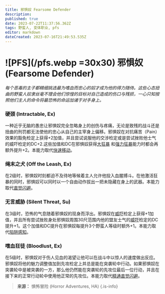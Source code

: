 ```yaml
---
title: 邪惧奴 Fearsome Defender
description: 
published: true
date: 2023-07-22T11:37:56.362Z
tags: 野蛮人, 变体职业, pfs
editor: markdown
dateCreated: 2023-07-16T21:49:53.535Z
---
```


# ![PFS](/pfs.webp =30x30) 邪惧奴 (Fearsome Defender)
*每个恶毒的主子都精细挑选最为嗜血而忠心的奴才成为他的得力随侍。这些心态扭曲的野蛮人奴隶丝毫不理会他们惊惶的目标对自己造成的伤口与残损，一心只知按照他们主人的命令将最恐怖的命运加诸于对手身上。*

### 硬颈 (Intractable, Ex)
一种近乎无脑的愚忠让邪惧奴完全忽略身上的创伤与疼痛，无论是致残的战斗还是扭曲的刑罚都无法使他的忠心从自己的主宰身上偏移。邪惧奴在对抗痛苦（Pain）效果的豁免检定上获得+2加值，并且尝试说服他的交涉检定或是尝试挫败他士气的威吓检定的DC+2.这些加值和DC在邪惧奴获得[大狂暴](/野蛮人#大狂暴-greater-rage-ex)
和[强力狂暴](/野蛮人#强力狂暴-mighty-rage-ex)能力时都会再额外提升+2。本能力取代[快速移动](/野蛮人#快速移动-fast-movement-ex)。

### 绳末之犬 (Off the Leash, Ex)
在2级时，邪惧奴时刻都迫不及待地等候着主人允许他投入血腥搏斗。在他激活狂暴的同时，邪惧奴可以同时以一个自由动作拔出一把未隐藏在身上的武器。本能力取代[直觉闪避](/野蛮人#直觉闪避-uncanny-dodge-ex)。

### 无言威胁 (Silent Threat, Su)
在3级时，恐怖的气息随着邪惧奴的现身而浮出。邪惧奴在[威吓](/技能/威吓)检定上获得+1加值，并且所有尝试挫败身处邪惧奴周围30尺范围内他的盟友士气的[威吓](/技能/威吓)检定的DC提升+1。这个加值和DC提升在邪惧奴每提升3个野蛮人等级时额外+1。本能力取代[陷阱感知](/野蛮人#陷阱感知-trap-sense-ex)。

### 嗜血狂徒 (Bloodlust, Ex)
在5级时，邪惧奴对于伤人见血的渴望让他可以在战斗中以惊人的速度做出反应。邪惧奴将他的魅力调整值加到先攻检定上并总是能在突袭轮中行动。如果邪惧奴在突袭轮中是被突袭的一方，那么他仍然能在突袭轮的先攻位最后一位行动，并且在接下来的正常行动轮中使用他正常的先攻位。本能力取代[精通直觉闪避](/野蛮人#精通直觉闪避-improved-uncanny-dodge-ex)。

> **来源：** 惧怖冒险 (Horror Adventures, HA)
{.is-info}
